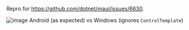 Repro for https://github.com/dotnet/maui/issues/6630.

![image](https://user-images.githubusercontent.com/13396705/165835875-5cf29f5d-2b0b-44c0-9228-419ff6bd6843.png)
Android (as expected) vs Windows (ignores `ControlTemplate`)
